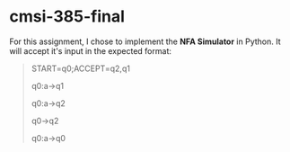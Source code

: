 # cmsi-385-final
For this assignment, I chose to implement the **NFA Simulator** in Python. It will accept it's input in the expected format:
> START=q0;ACCEPT=q2,q1
> 
> q0:a->q1
> 
> q0:a->q2
> 
> q0->q2
> 
> q0:a->q0
